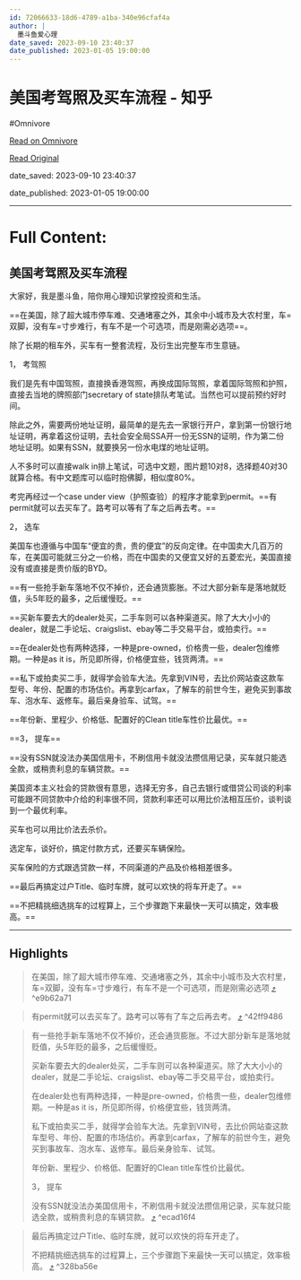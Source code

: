 ```yaml
---
id: 72066633-18d6-4789-a1ba-340e96cfaf4a
author: |
  墨斗鱼爱心理
date_saved: 2023-09-10 23:40:37
date_published: 2023-01-05 19:00:00
---
```


# 美国考驾照及买车流程 - 知乎
#Omnivore

[Read on Omnivore](https://omnivore.app/me/-18a8253b0cb)

[Read Original](https://zhuanlan.zhihu.com/p/597258619)

date_saved: 2023-09-10 23:40:37

date_published: 2023-01-05 19:00:00

--- 

# Full Content: 

## 美国考驾照及买车流程

大家好，我是墨斗鱼，陪你用心理知识掌控投资和生活。

==在美国，除了超大城市停车难、交通堵塞之外，其余中小城市及大农村里，车=双脚，没有车=寸步难行，有车不是一个可选项，而是刚需必选项==。

除了长期的租车外，买车有一整套流程，及衍生出完整车市生意链。

1， 考驾照

我们是先有中国驾照，直接换香港驾照，再换成国际驾照，拿着国际驾照和护照，直接去当地的牌照部门secretary of state排队考笔试。当然也可以提前预约好时间。

除此之外，需要两份地址证明，最简单的是先去一家银行开户，拿到第一份银行地址证明，再拿着这份证明，去社会安全局SSA开一份无SSN的证明，作为第二份地址证明。如果有SSN，就要换另一份水电煤的地址证明。

人不多时可以直接walk in排上笔试，可选中文题，图片题10对8，选择题40对30就算合格。有中文题库可以临时抱佛脚，相似度80%。

考完再经过一个case under view（护照查验）的程序才能拿到permit。==有permit就可以去买车了。路考可以等有了车之后再去考。==

2， 选车

美国车也遵循与中国车“便宜的贵，贵的便宜”的反向定律。在中国卖大几百万的车，在美国可能就三分之一价格，而在中国卖的又便宜又好的五菱宏光，美国直接没有或直接是贵价版的BYD。

==有一些抢手新车落地不仅不掉价，还会通货膨胀。不过大部分新车是落地就贬值，头5年贬的最多，之后缓慢贬。==

==买新车要去大的dealer处买，二手车则可以各种渠道买。除了大大小小的dealer，就是二手论坛、craigslist、ebay等二手交易平台，或拍卖行。==

==在dealer处也有两种选择，一种是pre-owned，价格贵一些，dealer包维修期。一种是as it is，所见即所得，价格便宜些，钱货两清。==

==私下或拍卖买二手，就得学会验车大法。先拿到VIN号，去比价网站查这款车型号、年份、配置的市场估价。再拿到carfax，了解车的前世今生，避免买到事故车、泡水车、返修车。最后亲身验车、试驾。==

==年份新、里程少、价格低、配置好的Clean title车性价比最优。==

==3， 提车==

==没有SSN就没法办美国信用卡，不刷信用卡就没法攒信用记录，买车就只能选全款，或稍贵利息的车辆贷款。==

美国资本主义社会的贷款很有意思，选择无穷多，自己去银行或借贷公司谈的利率可能跟不同贷款中介给的利率很不同，贷款利率还可以用比价法相互压价，谈判谈到一个最优利率。

买车也可以用比价法去杀价。

选定车，谈好价，搞定付款方式，还要买车辆保险。

买车保险的方式跟选贷款一样，不同渠道的产品及价格相差很多。

==最后再搞定过户Title、临时车牌，就可以欢快的将车开走了。==

==不把精挑细选挑车的过程算上，三个步骤跑下来最快一天可以搞定，效率极高。==

---

## Highlights

> 在美国，除了超大城市停车难、交通堵塞之外，其余中小城市及大农村里，车=双脚，没有车=寸步难行，有车不是一个可选项，而是刚需必选项 [⤴️](https://omnivore.app/me/-18a8253b0cb#e9b62a71-0f42-4db5-a760-15176fdd363b)  ^e9b62a71

> 有permit就可以去买车了。路考可以等有了车之后再去考。 [⤴️](https://omnivore.app/me/-18a8253b0cb#42ff9486-adba-4df1-ab6a-718746829d8d)  ^42ff9486

> 有一些抢手新车落地不仅不掉价，还会通货膨胀。不过大部分新车是落地就贬值，头5年贬的最多，之后缓慢贬。
> 
> 买新车要去大的dealer处买，二手车则可以各种渠道买。除了大大小小的dealer，就是二手论坛、craigslist、ebay等二手交易平台，或拍卖行。
> 
> 在dealer处也有两种选择，一种是pre-owned，价格贵一些，dealer包维修期。一种是as it is，所见即所得，价格便宜些，钱货两清。
> 
> 私下或拍卖买二手，就得学会验车大法。先拿到VIN号，去比价网站查这款车型号、年份、配置的市场估价。再拿到carfax，了解车的前世今生，避免买到事故车、泡水车、返修车。最后亲身验车、试驾。
> 
> 年份新、里程少、价格低、配置好的Clean title车性价比最优。
> 
> 3， 提车
> 
> 没有SSN就没法办美国信用卡，不刷信用卡就没法攒信用记录，买车就只能选全款，或稍贵利息的车辆贷款。 [⤴️](https://omnivore.app/me/-18a8253b0cb#ecad16f4-3d52-47ec-bf36-186997151a77)  ^ecad16f4

> 最后再搞定过户Title、临时车牌，就可以欢快的将车开走了。
> 
> 不把精挑细选挑车的过程算上，三个步骤跑下来最快一天可以搞定，效率极高。 [⤴️](https://omnivore.app/me/-18a8253b0cb#328ba56e-457f-42c2-ba22-60d0efcaafef)  ^328ba56e


